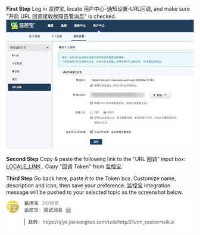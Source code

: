
**First Step** Log in 监控宝, locate 用户中心-通知设置-URL回调, and make sure "开启 URL 回调接收故障告警消息" is checked.
![](/images/inte-guide/sample-jiankongbao.png)

**Second Step** Copy & paste the following link to the "URL 回调" input box: [LOCALE_LINK](LOCALE_LINK) . Copy "回调 Token" from 监控宝.

**Third Step** Go back here, paste it to the Token box. Customize name, description and icon, then save your preference.
监控宝 integration message will be pushed to your selected topic as the screenshot below.
![](/images/inte-guide/notice-jiankongbao.png)
